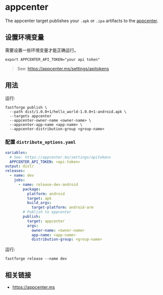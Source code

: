 # appcenter

The appcenter target publishes your `.apk` or `.ipa` artifacts to the [appcenter](https://appcenter.ms).

## 设置环境变量

需要设置一些环境变量才能正确运行。

```
export APPCENTER_API_TOKEN="your api token"
```

> See: https://appcenter.ms/settings/apitokens

## 用法

运行:

```
fastforge publish \
  --path dist/1.0.0+1/hello_world-1.0.0+1-android.apk \
  --targets appcenter
  --appcenter-owner-name <owner-name> \
  --appcenter-app-name <app-name> \
  --appcenter-distribution-group <group-name>
```

### 配置 `distribute_options.yaml`

```yaml
variables:
  # See: https://appcenter.ms/settings/apitokens
  APPCENTER_API_TOKEN: <api-token>
output: dist/
releases:
  - name: dev
    jobs:
      - name: release-dev-android
        package:
          platform: android
          target: apk
          build_args:
            target-platform: android-arm
        # Publish to appcenter
        publish:
          target: appcenter
          args:
            owner-name: <owner-name>
            app-name: <app-name>
            distribution-group: <group-name>
```

运行:

```
fastforge release --name dev
```

## 相关链接

- https://appcenter.ms
